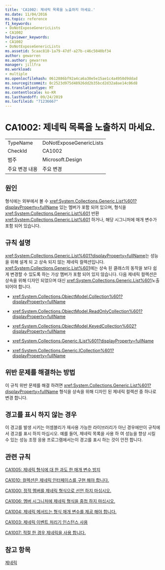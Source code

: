 ```yaml
---
title: 'CA1002: 제네릭 목록을 노출하지 마세요.'
ms.date: 11/04/2016
ms.topic: reference
f1_keywords:
- DoNotExposeGenericLists
- CA1002
helpviewer_keywords:
- CA1002
- DoNotExposeGenericLists
ms.assetid: 5caac810-1a79-47df-a27b-c46c5040bf34
author: gewarren
ms.author: gewarren
manager: jillfra
ms.workload:
- multiple
ms.openlocfilehash: 0612886bf92a4ca6a30e5e15ae1c4a4950d9ddad
ms.sourcegitcommit: 0c2523d975d48926dd2b35bcd2d32a8ae14c06d8
ms.translationtype: MT
ms.contentlocale: ko-KR
ms.lasthandoff: 09/24/2019
ms.locfileid: "71236667"
---
```

# <a name="ca1002-do-not-expose-generic-lists"></a>CA1002: 제네릭 목록을 노출하지 마세요.

|||
|-|-|
|TypeName|DoNotExposeGenericLists|
|CheckId|CA1002|
|범주|Microsoft.Design|
|주요 변경 내용|주요 변경|

## <a name="cause"></a>원인

형식에는 외부에서 볼 수 <xref:System.Collections.Generic.List%601?displayProperty=fullName> 있는 멤버가 포함 되어 있으며, 형식을 <xref:System.Collections.Generic.List%601> 반환 <xref:System.Collections.Generic.List%601> 하거나, 해당 시그니처에 매개 변수가 포함 되어 있습니다.

## <a name="rule-description"></a>규칙 설명

<xref:System.Collections.Generic.List%601?displayProperty=fullName>는 성능을 위해 설계 되 고 상속 되지 않는 제네릭 컬렉션입니다. <xref:System.Collections.Generic.List%601>에는 상속 된 클래스의 동작을 보다 쉽게 변경할 수 있도록 하는 가상 멤버가 포함 되어 있지 않습니다. 다음 제네릭 컬렉션은 상속을 위해 디자인 되었으며 대신 <xref:System.Collections.Generic.List%601>노출 되어야 합니다.

- <xref:System.Collections.ObjectModel.Collection%601?displayProperty=fullName>

- <xref:System.Collections.ObjectModel.ReadOnlyCollection%601?displayProperty=fullName>

- <xref:System.Collections.ObjectModel.KeyedCollection%602?displayProperty=fullName>

- <xref:System.Collections.Generic.IList%601?displayProperty=fullName>

- <xref:System.Collections.Generic.ICollection%601?displayProperty=fullName>

## <a name="how-to-fix-violations"></a>위반 문제를 해결하는 방법

이 규칙 위반 문제를 해결 하려면 <xref:System.Collections.Generic.List%601?displayProperty=fullName> 형식을 상속을 위해 디자인 된 제네릭 컬렉션 중 하나로 변경 합니다.

## <a name="when-to-suppress-warnings"></a>경고를 표시 하지 않는 경우

이 경고를 발생 시키는 어셈블리가 재사용 가능한 라이브러리가 아닌 경우에만이 규칙에서 경고를 표시 하지 마십시오. 예를 들어, 제네릭 목록을 사용 하 여 성능을 향상 시킬 수 있는 성능 조정 응용 프로그램에서는이 경고를 표시 하는 것이 안전 합니다.

## <a name="related-rules"></a>관련 규칙

[CA1005: 제네릭 형식에 대 한 과도 한 매개 변수 방지](../code-quality/ca1005-avoid-excessive-parameters-on-generic-types.md)

[CA1010: 컬렉션은 제네릭 인터페이스를 구현 해야 합니다.](../code-quality/ca1010-collections-should-implement-generic-interface.md)

[CA1000: 정적 멤버를 제네릭 형식으로 선언 하지 마십시오.](../code-quality/ca1000-do-not-declare-static-members-on-generic-types.md)

[CA1006: 멤버 시그니처에 제네릭 형식을 중첩 하지 마십시오.](../code-quality/ca1006-do-not-nest-generic-types-in-member-signatures.md)

[CA1004: 제네릭 메서드는 형식 매개 변수를 제공 해야 합니다.](../code-quality/ca1004-generic-methods-should-provide-type-parameter.md)

[CA1003: 제네릭 이벤트 처리기 인스턴스 사용](../code-quality/ca1003-use-generic-event-handler-instances.md)

[CA1007: 적절 한 경우 제네릭을 사용 합니다.](../code-quality/ca1007-use-generics-where-appropriate.md)

## <a name="see-also"></a>참고 항목

[제네릭](/dotnet/csharp/programming-guide/generics/index)
